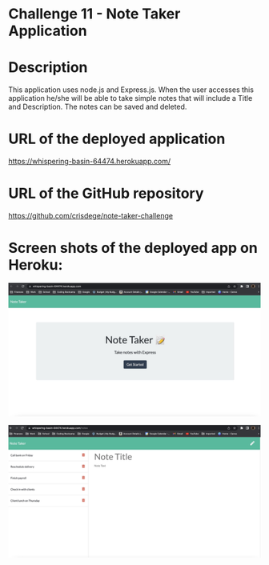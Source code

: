 # Challenge 11 - Note Taker Application

# Description

This application uses node.js and Express.js. When the user accesses this application he/she will be able to take simple notes that will include a Title and Description. The notes can be saved and deleted.

# URL of the deployed application

https://whispering-basin-64474.herokuapp.com/

# URL of the GitHub repository

https://github.com/crisdege/note-taker-challenge

# Screen shots of the deployed app on Heroku:

![Note taker home page](./assets/images/homepage.jpg)

![Notes page](./assets/images/notespage.jpg)
